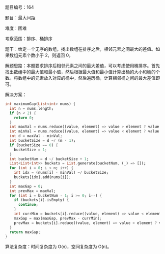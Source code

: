 题目编号：164

题目：最大间距

难度：困难

考察范围：排序、桶排序

题干：给定一个无序的数组，找出数组在排序之后，相邻元素之间最大的差值。如果数组元素个数小于 2，则返回 0。

解题思路：本题要求排序后相邻元素之间的最大差值，可以考虑使用桶排序。首先找出数组中的最大值和最小值，然后根据最大值和最小值计算出桶的大小和桶的个数。将数组中的元素放入对应的桶中，然后遍历桶，计算相邻桶之间的最大差值即可。

解决方案：

```dart
int maximumGap(List<int> nums) {
  int n = nums.length;
  if (n < 2) {
    return 0;
  }
  int maxVal = nums.reduce((value, element) => value > element ? value : element);
  int minVal = nums.reduce((value, element) => value < element ? value : element);
  int d = maxVal - minVal;
  int bucketSize = d ~/ (n - 1);
  if (bucketSize == 0) {
    bucketSize = 1;
  }
  int bucketNum = d ~/ bucketSize + 1;
  List<List<int>> buckets = List.generate(bucketNum, (_) => []);
  for (int i = 0; i < n; i++) {
    int idx = (nums[i] - minVal) ~/ bucketSize;
    buckets[idx].add(nums[i]);
  }
  int maxGap = 0;
  int prevMax = maxVal;
  for (int i = bucketNum - 1; i >= 0; i--) {
    if (buckets[i].isEmpty) {
      continue;
    }
    int currMin = buckets[i].reduce((value, element) => value < element ? value : element);
    maxGap = max(maxGap, prevMax - currMin);
    prevMax = buckets[i].reduce((value, element) => value > element ? value : element);
  }
  return maxGap;
}
```

算法复杂度：时间复杂度为 O(n)，空间复杂度为 O(n)。